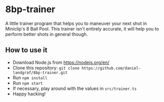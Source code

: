 # 8bp-trainer

A little trainer program that helps you to maneuver your next shot in Miniclip's 8 Ball Pool. This trainer isn't entirely accurate, it will help you to perform better shots in general though.

## How to use it

- Download Node.js from https://nodejs.org/en/
- Clone this repository: `git clone https://github.com/daniel-landgraf/8bp-trainer.git`
- Run `npm install`
- Run `npm start`
- If necessary, play around with the values in `src/trainer.ts`
- Happy hacking!
